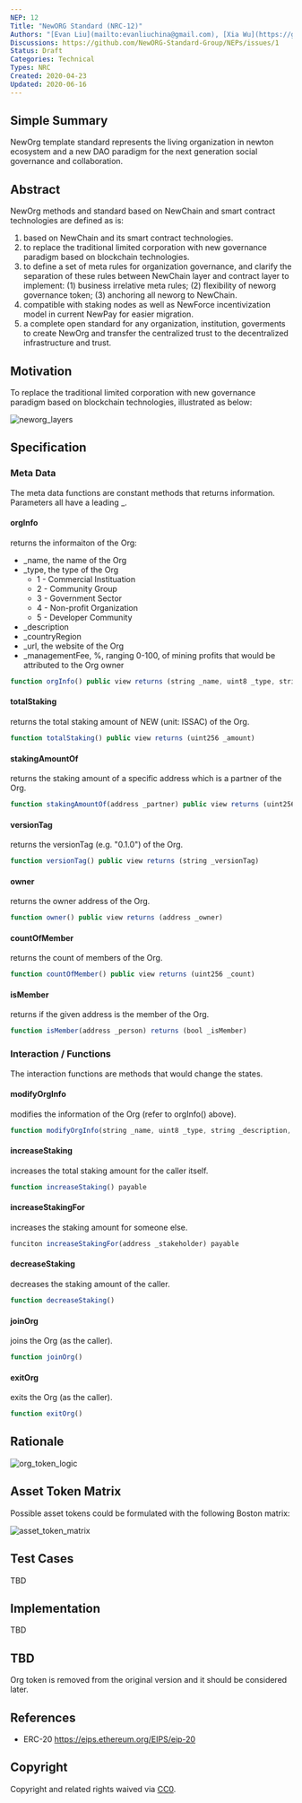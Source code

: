 ```yaml
---
NEP: 12
Title: "NewORG Standard (NRC-12)"
Authors: "[Evan Liu](mailto:evanliuchina@gmail.com), [Xia Wu](https://github.com/xiawu), [Lee Willson](https://github.com/leewillson), [Zhou Xiqiao](https://github.com/zhouxiqiao), [Yong Liu](mailto:liuyong5653@163.com), [Qu Jianwei](https://github.com/i29)"
Discussions: https://github.com/NewORG-Standard-Group/NEPs/issues/1
Status: Draft
Categories: Technical
Types: NRC
Created: 2020-04-23
Updated: 2020-06-16
---
```


## Simple Summary

NewOrg template standard represents the living organization in newton ecosystem and a new DAO paradigm for the next generation social governance and collaboration.

## Abstract

NewOrg methods and standard based on NewChain and smart contract technologies are defined as is:

1. based on NewChain and its smart contract technologies.
2. to replace the traditional limited corporation with new governance paradigm based on blockchain technologies.
3. to define a set of meta rules for organization governance, and clarify the separation of these rules between NewChain layer and contract layer to implement: (1) business irrelative meta rules; (2) flexibility of neworg governance token; (3) anchoring all neworg to NewChain.
4. compatible with staking nodes as well as NewForce incentivization model in current NewPay for easier migration.
5. a complete open standard for any organization, institution, goverments to create NewOrg and transfer the centralized trust to the decentralized infrastructure and trust.

## Motivation

To replace the traditional limited corporation with new governance paradigm based on blockchain technologies, illustrated as below:

![neworg_layers](neworg_layers.png)

## Specification

### Meta Data

The meta data functions are constant methods that returns information. Parameters all have a leading \_.

#### orgInfo

returns the informaiton of the Org:

- \_name, the name of the Org
- \_type, the type of the Org
  - 1 - Commercial Instituation
  - 2 - Community Group
  - 3 - Government Sector
  - 4 - Non-profit Organization
  - 5 - Developer Community
- \_description
- \_countryRegion
- \_url, the website of the Org
- \_managementFee, %, ranging 0-100, of mining profits that would be attributed to the Org owner

```js
function orgInfo() public view returns (string _name, uint8 _type, string _description, string _contryRegion, string _url, uint8 _managementFee)
```

#### totalStaking

returns the total staking amount of NEW (unit: ISSAC) of the Org.

```js
function totalStaking() public view returns (uint256 _amount)
```

#### stakingAmountOf

returns the staking amount of a specific address which is a partner of the Org.

```js
function stakingAmountOf(address _partner) public view returns (uint256 _amount)
```

#### versionTag

returns the versionTag (e.g. "0.1.0") of the Org.

```js
function versionTag() public view returns (string _versionTag)
```

#### owner

returns the owner address of the Org.

```js
function owner() public view returns (address _owner)
```

#### countOfMember

returns the count of members of the Org.

```js
function countOfMember() public view returns (uint256 _count)
```

#### isMember

returns if the given address is the member of the Org.

```js
function isMember(address _person) returns (bool _isMember)
```

### Interaction / Functions

The interaction functions are methods that would change the states.

#### modifyOrgInfo

modifies the information of the Org (refer to orgInfo() above).

```js
function modifyOrgInfo(string _name, uint8 _type, string _description, string _contryRegion, string _url, uint8 _managementFee)
```

#### increaseStaking

increases the total staking amount for the caller itself.

```js
function increaseStaking() payable
```

#### increaseStakingFor

increases the staking amount for someone else.

```js
funciton increaseStakingFor(address _stakeholder) payable
```

#### decreaseStaking

decreases the staking amount of the caller.

```js
function decreaseStaking()
```

#### joinOrg

joins the Org (as the caller).

```js
function joinOrg()
```

#### exitOrg

exits the Org (as the caller).

```js
function exitOrg()
```

## Rationale

![org_token_logic](org_token_logic.png)

## Asset Token Matrix

Possible asset tokens could be formulated with the following Boston matrix:

![asset_token_matrix](asset_token_matrix.png)

## Test Cases

TBD

## Implementation

TBD

## TBD

Org token is removed from the original version and it should be considered later.

## References

- ERC-20 https://eips.ethereum.org/EIPS/eip-20

## Copyright

Copyright and related rights waived via [CC0](https://creativecommons.org/publicdomain/zero/1.0/).
